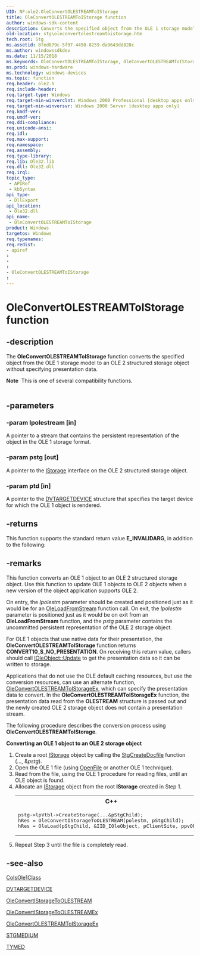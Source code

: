 ```yaml
---
UID: NF:ole2.OleConvertOLESTREAMToIStorage
title: OleConvertOLESTREAMToIStorage function
author: windows-sdk-content
description: Converts the specified object from the OLE 1 storage model to an OLE 2 structured storage object without specifying presentation data.
old-location: stg\oleconvertolestreamtoistorage.htm
tech.root: Stg
ms.assetid: 8fed879c-5f97-4450-8259-da9643dd828c
ms.author: windowssdkdev
ms.date: 11/15/2018
ms.keywords: OleConvertOLESTREAMToIStorage, OleConvertOLESTREAMToIStorage function [Structured Storage], _stg_oleconvertolestreamtoistorage, ole2/OleConvertOLESTREAMToIStorage, stg.oleconvertolestreamtoistorage
ms.prod: windows-hardware
ms.technology: windows-devices
ms.topic: function
req.header: ole2.h
req.include-header: 
req.target-type: Windows
req.target-min-winverclnt: Windows 2000 Professional [desktop apps only]
req.target-min-winversvr: Windows 2000 Server [desktop apps only]
req.kmdf-ver: 
req.umdf-ver: 
req.ddi-compliance: 
req.unicode-ansi: 
req.idl: 
req.max-support: 
req.namespace: 
req.assembly: 
req.type-library: 
req.lib: Ole32.lib
req.dll: Ole32.dll
req.irql: 
topic_type:
 - APIRef
 - kbSyntax
api_type:
 - DllExport
api_location:
 - Ole32.dll
api_name:
 - OleConvertOLESTREAMToIStorage
product: Windows
targetos: Windows
req.typenames: 
req.redist: 
- apiref
: 
- 
: 
- OleConvertOLESTREAMToIStorage
: 
---
```


# OleConvertOLESTREAMToIStorage function


## -description


The 
<b>OleConvertOLESTREAMToIStorage</b> function converts the specified object from the OLE 1 storage model to an OLE 2 structured storage object without specifying presentation data.
<div class="alert"><b>Note</b>  This is one of several compatibility functions.</div><div> </div>

## -parameters




### -param lpolestream [in]

A pointer to a stream that contains the persistent representation of the object in the OLE 1 storage format.


### -param pstg [out]

A pointer to the 
<a href="https://msdn.microsoft.com/2f454538-0f40-4811-b908-cd317ef79487">IStorage</a> interface on the OLE 2 structured storage object.


### -param ptd [in]

A pointer to the 
<a href="_ole_dvtargetdevice">DVTARGETDEVICE</a> structure that specifies the target device for which the OLE 1 object is rendered.


## -returns



This function supports the standard return value <b>E_INVALIDARG</b>, in addition to the following:




## -remarks



This function converts an OLE 1 object to an OLE 2 structured storage object. Use this function to update OLE 1 objects to OLE 2 objects when a new version of the object application supports OLE 2.

On entry, the <i>lpolestm</i> parameter should be created and positioned just as it would be for an 
<a href="_ole_oleloadfromstream">OleLoadFromStream</a> function call. On exit, the <i>lpolestm</i> parameter is positioned just as it would be on exit from an <b>OleLoadFromStream</b> function, and the <i>pstg</i> parameter contains the uncommitted persistent representation of the OLE 2 storage object.

For OLE 1 objects that use native data for their presentation, the 
<b>OleConvertOLESTREAMToIStorage</b> function returns <b>CONVERT10_S_NO_PRESENTATION</b>. On receiving this return value, callers should call <a href="_ole_ioleobject_update">IOleObject::Update</a> to get the presentation data so it can be written to storage.

Applications that do not use the OLE default caching resources, but use the conversion resources, can use an alternate function, 
<a href="https://msdn.microsoft.com/2e77fa0e-1d98-4c59-8d3c-65bd7235ec8f">OleConvertOLESTREAMToIStorageEx</a>, which can specify the presentation data to convert. In the 
<b>OleConvertOLESTREAMToIStorageEx</b> function, the presentation data read from the <b>OLESTREAM</b> structure is passed out and the newly created OLE 2 storage object does not contain a presentation stream.

The following procedure describes the conversion process using 
<b>OleConvertOLESTREAMToIStorage</b>.

<p class="proch"><img alt="" src="../common/wedge.gif"/><b>Converting an OLE 1 object to an OLE 2 storage object</b>

<ol>
<li>Create a root 
<a href="https://msdn.microsoft.com/2f454538-0f40-4811-b908-cd317ef79487">IStorage</a> object by calling the 
<a href="https://msdn.microsoft.com/3292484b-8eff-438d-b989-b58ae323872b">StgCreateDocfile</a> function (..., &amp;<i>pstg</i>).</li>
<li>Open the OLE 1 file (using <a href="base.openfile">OpenFile</a> or another OLE 1 technique).</li>
<li>Read from the file, using the OLE 1 procedure for reading files, until an OLE object is found.</li>
<li>Allocate an 
<a href="https://msdn.microsoft.com/2f454538-0f40-4811-b908-cd317ef79487">IStorage</a> object from the root 
<b>IStorage</b> created in Step 1. 


<div class="code"><span codelanguage="ManagedCPlusPlus"><table>
<tr>
<th>C++</th>
</tr>
<tr>
<td>
<pre>pstg-&gt;lpVtbl-&gt;CreateStorage(...&amp;pStgChild); 
hRes = OleConvertIStorageToOLESTREAM(polestm, pStgChild); 
hRes = OleLoad(pStgChild, &amp;IID_IOleObject, pClientSite, ppvObj);</pre>
</td>
</tr>
</table></span></div>
</li>
<li>Repeat Step 3 until the file is completely read.</li>
</ol>



## -see-also




<a href="_com_coisole1class">CoIsOle1Class</a>



<a href="_ole_dvtargetdevice">DVTARGETDEVICE</a>



<a href="https://msdn.microsoft.com/d100d32a-6559-4a7c-a0ae-780bc9d82611">OleConvertIStorageToOLESTREAM</a>



<a href="https://msdn.microsoft.com/a6026b71-4223-40ab-b209-44531480db57">OleConvertIStorageToOLESTREAMEx</a>



<a href="https://msdn.microsoft.com/2e77fa0e-1d98-4c59-8d3c-65bd7235ec8f">OleConvertOLESTREAMToIStorageEx</a>



<a href="_ole_stgmedium">STGMEDIUM</a>



<a href="_ole_tymed">TYMED</a>
 

 

